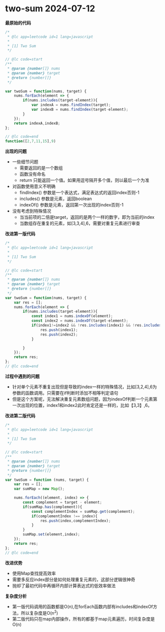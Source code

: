 # two-sum 2024-07-12

**最原始的代码**

```javascript
/*
 * @lc app=leetcode id=1 lang=javascript
 *
 * [1] Two Sum
 */

// @lc code=start
/**
 * @param {number[]} nums
 * @param {number} target
 * @return {number[]}
 */

var twoSum = function(nums, target) {
    nums.forEach(element => {
        if(nums.includes(target-element)){
            var indexA = nums.findIndex(target);
            var indexB = nums.findIndex(target-element);
        }
    });
    return indexA,indexB;
};

// @lc code=end
function([2,7,11,15],9)
```

**出现的问题**

- 一些细节问题
  - 需要返回的是一个数组
  - 函数没有命名
  - return 只能返回一个值。如果用逗号隔开多个值，则以最后一个为准
- 对函数使用意义不明确
  - findIndex() 参数是一个表达式，满足表达式的返回index否则-1
  - includes() 参数是元素，返回boolean
  - indexOf() 参数是元素，返回第一次出现的index否则-1
- 没有考虑到特殊情况
  - 当当前项的二倍是target，返回的是两个一样的数字，即为当前的index
  - 当数组存在重复的元素，如[3,3,4],6，需要对重复元素进行审查

**改进第一版代码**

```javascript
/*
 * @lc app=leetcode id=1 lang=javascript
 *
 * [1] Two Sum
 */

// @lc code=start
/**
 * @param {number[]} nums
 * @param {number} target
 * @return {number[]}
 */
var twoSum = function(nums, target) {
    var res = [];
    nums.forEach(element => {
        if(nums.includes(target-element)){
            const index1 = nums.indexOf(element);
            const index2 = nums.indexOf(target-element);
            if(index1!=index2 && !res.includes(index1) && !res.includes(index2)){
                res.push(index1);
                res.push(index2);
            }

        }
    });
    return res;
};
// @lc code=end
```

**过程中遇到的问题**

- 针对单个元素不重复出现但是导致的index一样的特殊情况，比如[3,2,4],6为参数的函数调用。只需要在if判断时添加不相等判定语句
- 但是这个方案呢，无法解决重复元素数组问题，因为indexOf判断一个元素第一次出现的位置，index1和index2此时肯定还是一样的，比如【3,3】,6。
  
**改进第二版代码**

```javascript
/*
 * @lc app=leetcode id=1 lang=javascript
 *
 * [1] Two Sum
 */

// @lc code=start
/**
 * @param {number[]} nums
 * @param {number} target
 * @return {number[]}
 */
var twoSum = function (nums, target) {
    var res = [];
    var sumMap = new Map();

    nums.forEach((element, index) => {
        const complement = target - element;
        if(sumMap.has(complement)){
            const complementIndex = sumMap.get(complement);
            if(complementIndex !== index){
                res.push(index,complementIndex);
            }
        }
        sumMap.set(element,index);
    });
    return res;
};
// @lc code=end
```

**改进优势**

- 使用Map查找提高效率
- 需要多反应index部分是如何处理重复元素的，这部分逻辑很神奇
- 抛却了最初代码中再循环内部计算表达式的低效率做法

**复杂度分析**

- 第一版代码调用的函数都是O(n),在forEach函数内部有includes和indexOf方法，所以复杂度是O(n<sup>2</sup>)
- 第二版代码只在map内部操作，所有的都基于map元素遍历，时间复杂度是O(n)
